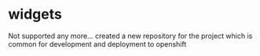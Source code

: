 widgets
=======
Not supported any more... created a new repository for the project which is common for development and deployment to openshift